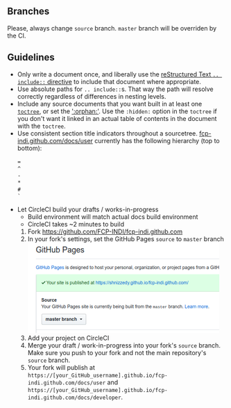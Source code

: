 ## Branches

Please, always change `source` branch. `master` branch will be overriden by the CI.

## Guidelines

- Only write a document once, and liberally use the [reStructured Text `.. include::` directive](https://docutils.sourceforge.io/docs/ref/rst/directives.html#include) to include that document where appropriate.
- Use absolute paths for `.. include::`s. That way the path will resolve correctly regardless of differences in nesting levels.
- Include any source documents that you want built in at least one [`toctree`](https://www.sphinx-doc.org/en/1.8/usage/restructuredtext/directives.html#directive-toctree), or set the [':orphan:'](http://www.sphinx-doc.org/en/master/usage/restructuredtext/field-lists.html#file-wide-metadata). Use the `:hidden:` option in the `toctree` if you don't want it linked in an actual table of contents in the document with the `toctree`.
- Use consistent section title indicators throughout a sourcetree. [fcp-indi.github.com/docs/user](https://fcp-indi.github.com/docs/user) currently has the following hierarchy (top to bottom):
  ```
  =
  ^
  -
  *
  #
  `
  ```
- Let CircleCI build your drafts / works-in-progress
    * Build environment will match actual docs build environment
    * CircleCI takes ~2 minutes to build
    1. Fork https://github.com/FCP-INDI/fcp-indi.github.com
    1. In your fork's settings, set the GitHub Pages `source` to `master` branch
        ![GitHub Pages settings example screenshot](./images/github-pages-settings-example.png)
    1. Add your project on CircleCI
    1. Merge your draft / work-in-progress into your fork's `source` branch. Make sure you push to your fork and not the main repository's `source` branch.
    1. Your fork will publish at `https://[your_GitHub_username].github.io/fcp-indi.github.com/docs/user` and `https://[your_GitHub_username].github.io/fcp-indi.github.com/docs/developer`.
